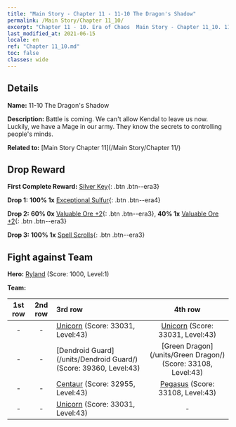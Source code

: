 ```yaml
---
title: "Main Story - Chapter 11 - 11-10 The Dragon's Shadow"
permalink: /Main Story/Chapter 11_10/
excerpt: "Chapter 11 - 10. Era of Chaos  Main Story - Chapter 11_10. 11-10 The Dragon's Shadow"
last_modified_at: 2021-06-15
locale: en
ref: "Chapter 11_10.md"
toc: false
classes: wide
---
```


## Details

 **Name:** 11-10 The Dragon's Shadow

 **Description:** Battle is coming. We can't allow Kendal to leave us now. Luckily, we have a Mage in our army. They know the secrets to controlling people's minds.

 **Related to:** [Main Story Chapter 11](/Main Story/Chapter 11/)

## Drop Reward

 **First Complete Reward:** [Silver Key](/Items/con_693/){: .btn .btn--era3}

 **Drop 1:** **100% 1x** [Exceptional Sulfur](/Items/mat_36/){: .btn .btn--era4}

 **Drop 2:** **60% 0x** [Valuable Ore +2](/Items/mat_26/){: .btn .btn--era3}, **40% 1x** [Valuable Ore +2](/Items/mat_26/){: .btn .btn--era3}

 **Drop 3:** **100% 1x** [Spell Scrolls](/Items/con_694/){: .btn .btn--era3}


## Fight against Team
 **Hero:** [Ryland](/heroes/Ryland/) (Score: 1000, Level:1)

 **Team:**


  | 1st row | 2nd row | 3rd row | 4th row |
  |:----:|:----:|:----|:----:|
  | - | - | [Unicorn](/units/Unicorn/) (Score: 33031, Level:43)  | [Unicorn](/units/Unicorn/) (Score: 33031, Level:43)  |
  | - | - | [Dendroid Guard](/units/Dendroid Guard/) (Score: 39360, Level:43)  | [Green Dragon](/units/Green Dragon/) (Score: 33108, Level:43)  |
  | - | - | [Centaur](/units/Centaur/) (Score: 32955, Level:43)  | [Pegasus](/units/Pegasus/) (Score: 33108, Level:43)  |
  | - | - | [Unicorn](/units/Unicorn/) (Score: 33031, Level:43)  | - |


